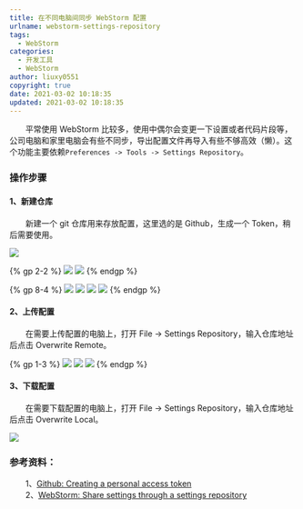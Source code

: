 ```yaml
---
title: 在不同电脑间同步 WebStorm 配置
urlname: webstorm-settings-repository
tags:
  - WebStorm
categories:
  - 开发工具
  - WebStorm
author: liuxy0551
copyright: true
date: 2021-03-02 10:18:35
updated: 2021-03-02 10:18:35
---
```


&emsp;&emsp;平常使用 WebStorm 比较多，使用中偶尔会变更一下设置或者代码片段等，公司电脑和家里电脑会有些不同步，导出配置文件再导入有些不够高效（懒）。这个功能主要依赖`Preferences -> Tools -> Settings Repository`。

<!--more-->


### 操作步骤

#### 1、新建仓库

&emsp;&emsp;新建一个 git 仓库用来存放配置，这里选的是 Github，生成一个 Token，稍后需要使用。


![](https://images-hosting.liuxianyu.cn/posts/webstorm-settings-repository/1.png)

{% gp 2-2 %}
    ![](https://images-hosting.liuxianyu.cn/posts/webstorm-settings-repository/2.png)
    ![](https://images-hosting.liuxianyu.cn/posts/webstorm-settings-repository/3.png)
{% endgp %}

{% gp 8-4 %}
    ![](https://images-hosting.liuxianyu.cn/posts/webstorm-settings-repository/4.png)
    ![](https://images-hosting.liuxianyu.cn/posts/webstorm-settings-repository/5.png)
    ![](https://images-hosting.liuxianyu.cn/posts/webstorm-settings-repository/6.png)
    ![](https://images-hosting.liuxianyu.cn/posts/webstorm-settings-repository/7.png)
{% endgp %}

#### 2、上传配置

&emsp;&emsp;在需要上传配置的电脑上，打开 File -> Settings Repository，输入仓库地址后点击 Overwrite Remote。

{% gp 1-3 %}
![](https://images-hosting.liuxianyu.cn/posts/webstorm-settings-repository/8-1.png)
![](https://images-hosting.liuxianyu.cn/posts/webstorm-settings-repository/8-2.png)
![](https://images-hosting.liuxianyu.cn/posts/webstorm-settings-repository/9.png)
{% endgp %}

#### 3、下载配置

&emsp;&emsp;在需要下载配置的电脑上，打开 File -> Settings Repository，输入仓库地址后点击 Overwrite Local。

![](https://images-hosting.liuxianyu.cn/posts/webstorm-settings-repository/10.png)


### 参考资料：

&emsp;&emsp;1、<a href="https://docs.github.com/en/github/authenticating-to-github/creating-a-personal-access-token" target="_black">Github: Creating a personal access token</a>  
&emsp;&emsp;2、<a href="https://www.jetbrains.com/help/webstorm/sharing-your-ide-settings.html#settings-repository" target="_black">WebStorm: Share settings through a settings repository</a>  
